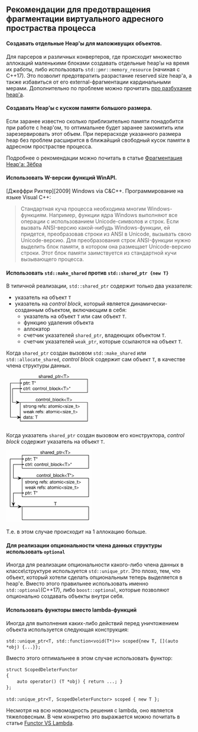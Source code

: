 ## Рекомендации для предотвращения фрагментации виртуального адресного простраства процесса
#### Создавать отдельные Heap'ы для маложивущих объектов.
Для парсеров и различных конвертеров, где происходит множество аллокаций маленькими блоками создавать отдельные heap’ы на время их работы, либо использовать `std::pmr::memory_resource` (начиная с C++17). Это позволит предотвратить разрастание reserved size heap'а, а также избавиться от его external-фрагментации кардинальными мерами.
Дополнительно по проблеме можно прочитать [про разбухание heap'а](BubblesOfUnusedMemoryInHeap.md).

#### Создавать Heap'ы с куском памяти большого размера.
Если заранее известно сколько приблизительно памяти понадобится при работе с heap'ом, то оптимальнее будет заранее закомитить или зарезервировать этот объем.
При перерасходе указанного размера heap без проблем расширится в ближайщий свободный кусок памяти в адресном прострастве процесса.

Подробнее о рекомендации можно почитать в статье [Фрагментация Heap'а: Зёбра](HeapFragmentation-Zebra.md)

#### Использовать W-версии функций WinAPI.
\[Джеффри Рихтер\]\[2009\] Windows via C&C++. Программирование на языке Visual C++:
> Стандартная куча процесса необходима многим Windows-функциям. Например, функции ядра Windows выполняют все операции с использованием Unicode-символов и строк. Если вызвать ANSI-версию какой-нибудь Windows-функции, ей придется, преобразовав строки из ANSI в Unicode, вызывать свою Unicode-версию. Для преобразования строк ANSI-функции нужно выделить блок памяти, в котором она размещает Unicode-версию строки. Этот блок памяти заимствуется из стандартной кучи вызывающего процесса.

#### Использовать `std::make_shared` против `std::shared_ptr {new T}`
В типичной реализации, `std::shared_ptr` содержит только два указателя:
* указатель на объект `T`
* указатель на *control block*, который является динамически-созданным объектом, включающим в себя:
    * указатель на объект `T` или сам объект `T`.
    * функцию удаления объекта
    * аллокатор
    * счетчик указателей `shared_ptr`, владеющих объектом `T`.
    * счетчик указателей `weak_ptr`, которые ссылаются на объект `T`.

Когда `shared_ptr` создан вызовом `std::make_shared` или `std::allocate_shared`, *control block* содержит сам объект `T`, в качестве члена структуры данных.

![](shared_ptr-make_shared.png)

Когда указатель `shared_ptr` создан вызовом его конструктора, *control block* содержит указатель на объект `T`.

![](shared_ptr-by_ctro.png)

Т.е. в этом случае происходит на 1 аллокацию больше.


#### Для реализации опциональности члена данных структуры использовать `optional`
Иногда для реализации опциональности какого-либо члена данных в классе\структуре используется `std::unique_ptr`. Это плохо, тем, что объект, который хотели сделать опциональным теперь выделяется в heap'е.
Вместо этого правильнее использовать именно `std::optional`(C++17), либо `boost::optional`, которые позволяют опционально создавать объекты внутри себя.

#### Использовать функторы вместо lambda-функций
Иногда для выполнения каких-либо действий перед уничтожением объекта используется следующая конструкция:
```
std::unique_ptr<T, std::function<void(T*)>> scoped{new T, [](auto *obj) {...}};
```

Вместо этого оптимальнее в этом случае использовать функтор:
```
struct ScopedDeleterFunctor
{
    auto operator() (T *obj) { return ...; }
};

std::unique_ptr<T, ScopedDeleterFunctor> scoped { new T };
```

Несмотря на всю новомодность решения с lambda, оно является тяжеловесным. В чем конкретно это выражается можно почитать в статье [Functor VS Lambda](functorVSlambda.md).